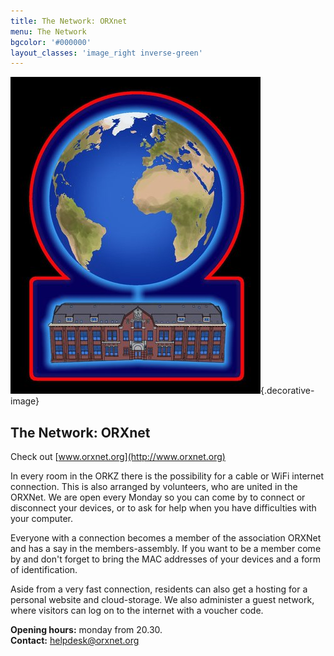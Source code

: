 ```yaml
---
title: The Network: ORXnet
menu: The Network
bgcolor: '#000000'
layout_classes: 'image_right inverse-green'
---
```


![](icon_netwerk_smaller.jpg){.decorative-image}

The Network: ORXnet
-------------------

Check out [www.orxnet.org](http://www.orxnet.org)

In every room in the ORKZ there is the possibility for a cable or WiFi internet connection. This is also arranged by volunteers, who are united in the ORXNet. We are open every Monday so you can come by to connect or disconnect your devices, or to ask for help when you have difficulties with your computer.

Everyone with a connection becomes a member of the association ORXNet and has a say in the members-assembly. If you want to be a member come by and don't forget to bring the MAC addresses of your devices and a form of identification.

Aside from a very fast connection, residents can also get a hosting for a personal website and cloud-storage. We also administer a guest network, where visitors can log on to the internet with a voucher code.

**Opening hours:** monday from 20.30.<br/>
**Contact:** helpdesk@orxnet.org

